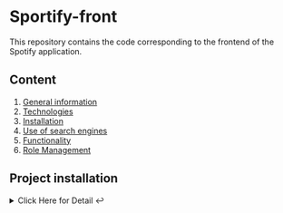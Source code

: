 # Sportify-front
This repository contains the code corresponding to the frontend of the Spotify application.

## Content
1. [General information](#general-info)
2. [Technologies](#technologies)
3. [Installation](#installation)
4. [Use of search engines](#search)
5. [Functionality](#functionality)
6. [Role Management](#roles)

<a name="installation"></a>
## Project installation
<details>
    <summary>Click Here for Detail ↩️</summary>
    <br>

***
Clone the project from the following Github URL.
```
$ git clone https://github.com/TanqDev88/RickAndMortyApp.git

```

Install the following tools locally:
```
npm install

```
From the folder where the project was cloned, run the following command to run it.
```
npm start

```
</details>
